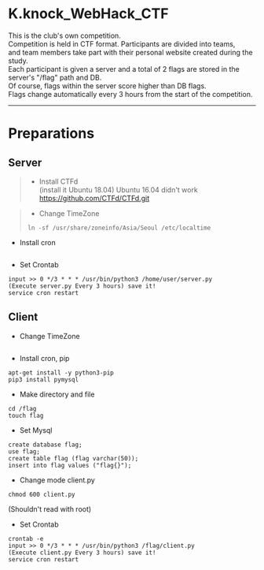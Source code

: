 # K.knock_WebHack_CTF   

This is the club's own competition.   
Competition is held in CTF format. Participants are divided into teams,   
and team members take part with their personal website created during the study.   
Each participant is given a server and a total of 2 flags are stored in the server's "/flag" path and DB.   
Of course, flags within the server score higher than DB flags.   
Flags change automatically every 3 hours from the start of the competition.   
   
   
   
***
# Preparations

## Server
>  - Install CTFd   
>  (install it Ubuntu 18.04) Ubuntu 16.04 didn't work   
>  https://github.com/CTFd/CTFd.git


>  - Change TimeZone
>  ```
>  ln -sf /usr/share/zoneinfo/Asia/Seoul /etc/localtime
>  ```

- Install cron
```apt-get install -y cron
```

- Set Crontab
```crontab -e
input >> 0 */3 * * * /usr/bin/python3 /home/user/server.py
(Execute server.py Every 3 hours) save it!
service cron restart
```


## Client
- Change TimeZone
```ln -sf /usr/share/zoneinfo/Asia/Seoul /etc/localtime
```

- Install cron, pip
```apt-get install -y cron
apt-get install -y python3-pip
pip3 install pymysql
```

- Make directory and file
```mkdir /flag
cd /flag
touch flag
```

- Set Mysql
```
create database flag;
use flag;
create table flag (flag varchar(50));
insert into flag values ("flag{}");
```

- Change mode client.py
```
chmod 600 client.py
```
(Shouldn't read with root)

- Set Crontab
```
crontab -e
input >> 0 */3 * * * /usr/bin/python3 /flag/client.py
(Execute client.py Every 3 hours) save it!
service cron restart
```

